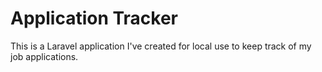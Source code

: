 # Application Tracker
This is a Laravel application I've created for local use to keep track of my job applications.